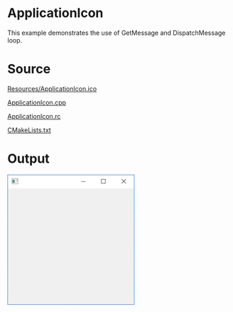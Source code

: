 # ApplicationIcon

This example demonstrates the use of GetMessage and DispatchMessage loop.

# Source

[Resources/ApplicationIcon.ico](./Resources/ApplicationIcon.ico)

[ApplicationIcon.cpp](./ApplicationIcon.cpp)

[ApplicationIcon.rc](./ApplicationIcon.rc)

[CMakeLists.txt](./CMakeLists.txt)

# Output

![GitHub Logo](../../docs/Pictures/ApplicationIcon.png)

